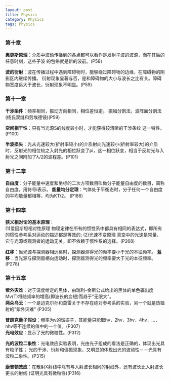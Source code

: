 ```yaml
---
layout: post
title: Physics
category: Physics
tags: Physics
---
```



### 第十章
**惠更斯原理**：介质中波动传播到的各点都可以看作是发射子波的波源，而在其后的任意时刻，这些子波 的包络就是新的波前。(P58)


**波的衍射**：波在传播过程中遇到障碍物时，能够绕过障碍物的边缘，在障碍物的阴影区内继续传播。
衍射现象显著与否，是和障碍物的大小与波长之比有关。障碍物宽度远大于波长，衍射现象不明显。(P59)


### 第十一章
**干涉条件**：频率相同，振动方向相同，相位差恒定。
振幅分割法，波阵面分割法(杨氏双缝和劳埃德镜)(P59)


**空间相干性**：只有当光源S的线度较小时，才能获得较清晰的干涉条纹 这一特性。(P100) 


**半波损失**：光从光速较大(折射率较小)的介质射向光速较小(折射率较大)的介质时，反射光的相位较之入射光的相位跃变了pi，这一相位跃变，相当于反射光与入射光之间附加了λ/2的波程差。(P101)

### 第十二章
**自由度**：分子能量中速度和坐标的二次方项数目叫做分子能量自由度的数目，简称自由度，用符号i表示。
**能量均分定理**：气体处于平衡态时，分子任何一个自由度的平均能量都相等，均为KT/2。
(P186)


### 第十四章  
**狭义相对论的基本原理**：  
(1)爱因斯坦相对性原理  物理定律在所有的惯性系中都具有相同的表达式，即所有的惯性参考系对运动的描述都是等效的;
(2)光速不变原理  真空中的光速是常量，它与光源或观测者的运动无关，即不依赖于惯性系的选择。(P268)

**红移**：当光源与探测器相远离时，探测器测得光的频率要小于光的本征频率。
**蓝移**：当光源与探测器相向运动时，探测器测得光的频率要大于光的本征频率。
(P278)

### 第十五章
**紫外灾难**：对于温度给定的黑体，由瑞利-金斯公式给出的黑体的单色辐出度Mv(T)将随频率的增高(即波长的变短)而趋于"无限大"。  
**两朵乌云**：一个是迈克尔孙和莫雷关于不存在绝对参考系的实验，另一个就是热辐射的"紫外灾难"
(P305)

**普朗克量子假设**：频率为v的谐振子，其能量只能取hv，2hv，3hv，4hv，...，nhv等不连续的值中的一个值。(P307)  
**光电效应**：显示了光的微粒性。(P312) 

**光的波粒二象性**：光电效应实验表明，光由光子组成的看法是正确的，体现出光具有粒子性；
光的干涉、衍射和偏振现象，又明显的体现出光的波动性－－光具有波粒二象性。(P315)

**康普顿效应**：在散射X射线中除有与入射波长相同的射线外，还有波长比入射波长更长的射线
(证明光具有微粒性)(P316)




